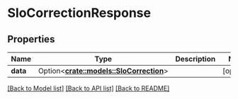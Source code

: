 # SloCorrectionResponse

## Properties

Name | Type | Description | Notes
------------ | ------------- | ------------- | -------------
**data** | Option<[**crate::models::SloCorrection**](SLOCorrection.md)> |  | [optional]

[[Back to Model list]](../README.md#documentation-for-models) [[Back to API list]](../README.md#documentation-for-api-endpoints) [[Back to README]](../README.md)


